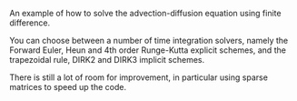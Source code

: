 An example of how to solve the advection-diffusion equation using finite difference.

You can choose between a number of time integration solvers, namely the Forward Euler, Heun and 4th order Runge-Kutta explicit schemes, and the trapezoidal rule, DIRK2 and DIRK3 implicit schemes.

There is still a lot of room for improvement, in particular using sparse matrices to speed up the code.
